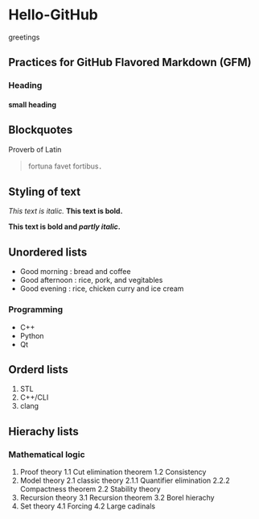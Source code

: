 # Hello-GitHub
greetings

## Practices for GitHub Flavored Markdown (GFM)
### Heading
#### small heading
## Blockquotes
Proverb of Latin
> fortuna favet fortibus．

## Styling of text
*This text is italic.*
**This text is bold.**

**This text is bold and _partly italic_.**

## Unordered lists
* Good morning : bread and coffee
* Good afternoon : rice, pork, and vegitables
* Good evening : rice, chicken curry and ice cream

### Programming
- C++
- Python
- Qt

## Orderd lists
1. STL
2. C++/CLI
3. clang

## Hierachy lists
### Mathematical logic
1. Proof theory
  1.1 Cut elimination theorem
  1.2 Consistency
2. Model theory
  2.1 classic theory
    2.1.1 Quantifier elimination
    2.2.2 Compactness theorem
  2.2 Stability theory
3. Recursion theory
  3.1 Recursion theorem
  3.2 Borel hierachy
4. Set theory
 4.1 Forcing
 4.2 Large cadinals







